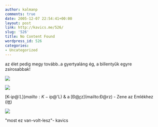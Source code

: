 ```yaml
---
author: kalmanp
comments: true
date: 2005-12-07 22:54:41+00:00
layout: post
link: http://kavics.me/526/
slug: '526'
title: No Content Found
wordpress_id: 526
categories:
- Uncategorized
---
```


az élet pedig megy tovább..a gyertyaláng ég, a billentyűk egyre zsírosabbak!




![](http://kavics.freeblog.hu/Files/!!gyertya1.JPG)




![](http://kavics.freeblog.hu/Files/!!zenekép.bmp)




[K-i$p@'L](mailto:K-i$p@'L) & a [Đ[@r](mailto:Đ@r)z](mailto:Đ@rz) - Zene az Emlékhez (i[tt](http://diaktanito.mediacenter.hu/peti/audio/11%20Sz%e9csi%20P%e1l.m4a))




![](http://kavics.freeblog.hu/Files/!!gyertya2.jpg)




"most ez van-volt-lesz"- kavics
